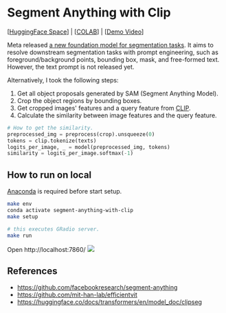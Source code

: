 # Segment Anything with Clip
[[HuggingFace Space](https://huggingface.co/spaces/curt-park/segment-anything-with-clip)] | [[COLAB](https://colab.research.google.com/github/Curt-Park/segment-anything-with-clip/blob/main/colab.ipynb)] | [[Demo Video](https://youtu.be/vM7MfAc3BdQ)]

Meta released [a new foundation model for segmentation tasks](https://ai.facebook.com/blog/segment-anything-foundation-model-image-segmentation/).
It aims to resolve downstream segmentation tasks with prompt engineering, such as foreground/background points, bounding box, mask, and free-formed text.
However, the text prompt is not released yet.

Alternatively, I took the following steps:
1. Get all object proposals generated by SAM (Segment Anything Model).
2. Crop the object regions by bounding boxes.
3. Get cropped images' features and a query feature from [CLIP](https://openai.com/research/clip).
4. Calculate the similarity between image features and the query feature.
```python
# How to get the similarity.
preprocessed_img = preprocess(crop).unsqueeze(0)
tokens = clip.tokenize(texts)
logits_per_image, _ = model(preprocessed_img, tokens)
similarity = logits_per_image.softmax(-1)
```

## How to run on local
[Anaconda](https://www.anaconda.com/) is required before start setup.
```bash
make env
conda activate segment-anything-with-clip
make setup
```

```bash
# this executes GRadio server.
make run
```
Open http://localhost:7860/
![](https://user-images.githubusercontent.com/14961526/232016821-dda192c1-1095-4086-adb8-e6a9f44b685f.png)


## References
- https://github.com/facebookresearch/segment-anything
- https://github.com/mit-han-lab/efficientvit
- https://huggingface.co/docs/transformers/en/model_doc/clipseg
